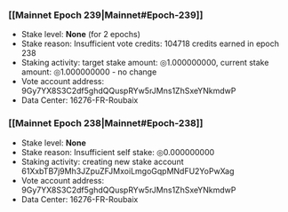 ### [[Mainnet Epoch 239|Mainnet#Epoch-239]]
* Stake level: **None** (for 2 epochs)
* Stake reason: Insufficient vote credits: 104718 credits earned in epoch 238
* Staking activity: target stake amount: ◎1.000000000, current stake amount: ◎1.000000000 - no change
* Vote account address: 9Gy7YX8S3C2df5ghdQQuspRYw5rJMns1ZhSxeYNkmdwP
* Data Center: 16276-FR-Roubaix
### [[Mainnet Epoch 238|Mainnet#Epoch-238]]
* Stake level: **None**
* Stake reason: Insufficient self stake: ◎0.000000000
* Staking activity: creating new stake account 61XxbTB7j9Mh3JZpuZFJMxoiLmgoGqpMNdFU2YoPwXag
* Vote account address: 9Gy7YX8S3C2df5ghdQQuspRYw5rJMns1ZhSxeYNkmdwP
* Data Center: 16276-FR-Roubaix